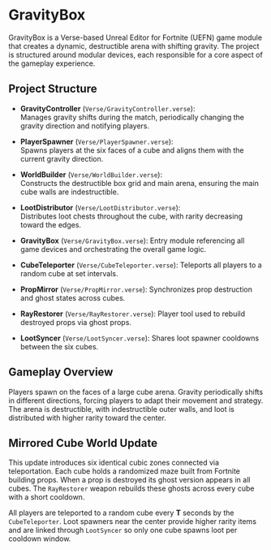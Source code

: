 # GravityBox

GravityBox is a Verse-based Unreal Editor for Fortnite (UEFN) game module that creates a dynamic, destructible arena with shifting gravity. The project is structured around modular devices, each responsible for a core aspect of the gameplay experience.

## Project Structure

- **GravityController** (`Verse/GravityController.verse`):  
  Manages gravity shifts during the match, periodically changing the gravity direction and notifying players.

- **PlayerSpawner** (`Verse/PlayerSpawner.verse`):  
  Spawns players at the six faces of a cube and aligns them with the current gravity direction.

- **WorldBuilder** (`Verse/WorldBuilder.verse`):  
  Constructs the destructible box grid and main arena, ensuring the main cube walls are indestructible.

- **LootDistributor** (`Verse/LootDistributor.verse`):  
  Distributes loot chests throughout the cube, with rarity decreasing toward the edges.

- **GravityBox** (`Verse/GravityBox.verse`):
  Entry module referencing all game devices and orchestrating the overall game logic.
- **CubeTeleporter** (`Verse/CubeTeleporter.verse`):
  Teleports all players to a random cube at set intervals.
- **PropMirror** (`Verse/PropMirror.verse`):
  Synchronizes prop destruction and ghost states across cubes.
- **RayRestorer** (`Verse/RayRestorer.verse`):
  Player tool used to rebuild destroyed props via ghost props.
- **LootSyncer** (`Verse/LootSyncer.verse`):
  Shares loot spawner cooldowns between the six cubes.

## Gameplay Overview

Players spawn on the faces of a large cube arena. Gravity periodically shifts in different directions, forcing players to adapt their movement and strategy. The arena is destructible, with indestructible outer walls, and loot is distributed with higher rarity toward the center.
## Mirrored Cube World Update

This update introduces six identical cubic zones connected via teleportation. Each cube holds a randomized maze built from Fortnite building props. When a prop is destroyed its ghost version appears in all cubes. The `RayRestorer` weapon rebuilds these ghosts across every cube with a short cooldown.

All players are teleported to a random cube every **T** seconds by the `CubeTeleporter`. Loot spawners near the center provide higher rarity items and are linked through `LootSyncer` so only one cube spawns loot per cooldown window.
